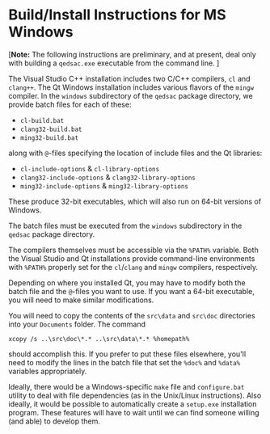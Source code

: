 # Build/Install Instructions for MS Windows

[**Note:**
The following instructions are preliminary, and at present, deal only
with building a `qedsac.exe` executable from the command line.
]

The Visual Studio C++ installation includes two C/C++ compilers, `cl`
and `clang++`.  The Qt Windows installation includes various flavors
of the `mingw` compiler.  In the `windows` subdirectory of the `qedsac`
package directory, we provide batch files for each of these:

- `cl-build.bat`
- `clang32-build.bat`
- `ming32-build.bat`

along with `@`-files specifying the location of include files and the
Qt libraries:

- `cl-include-options` & `cl-library-options`
- `clang32-include-options` & `clang32-library-options`
- `ming32-include-options` & `ming32-library-options`

These produce 32-bit executables, which will also run on 64-bit
versions of Windows.

The batch files must be executed from the `windows` subdirectory in
the `qedsac` package directory.

The compilers themselves must be accessible via the `%PATH%` variable.
Both the Visual Studio and Qt installations provide command-line
environments with `%PATH%` properly set for the `cl`/`clang` and
`mingw` compilers, respectively.

Depending on where you installed Qt, you may have to modify both the
batch file and the `@`-files you want to use.  If you want a 64-bit
executable, you will need to make similar modifications.

You will need to copy the contents of the `src\data` and `src\doc`
directories into your `Documents` folder.  The command
```
xcopy /s ..\src\doc\*.* ..\src\data\*.* %homepath%
```
should accomplish this.  If you prefer to put these files elsewhere,
you'll need to modify the lines in the batch file that set the `%doc%`
and `%data%` variables appropriately.

Ideally, there would be a Windows-specific `make` file and
`configure.bat` utility to deal with file dependencies
(as in the Unix/Linux instructions).  Also ideally, it would be
possible to automatically create a `setup.exe` installation program.
These features will have to wait until we can find someone willing
(and able) to develop them.
